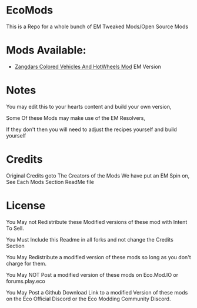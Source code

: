# EcoMods
This is a Repo for a whole bunch of EM Tweaked Mods/Open Source Mods

# Mods Available:

- [Zangdars Colored Vehicles And HotWheels Mod](https://github.com/TheKye/EcoMods/tree/main/ColoredVehicles-EM) EM Version

# Notes

You may edit this to your hearts content and build your own version, 

Some Of these Mods may make use of the EM Resolvers,

If they don't then you will need to adjust the recipes yourself and build yourself

# Credits

Original Credits goto The Creators of the Mods We have put an EM Spin on, See Each Mods Section ReadMe file


# License

You May not Redistribute these Modified versions of these mod with Intent To Sell. 

You Must Include this Readme in all forks and not change the Credits Section

You May Redistribute a modified version of these mods so long as you don't charge for them.

You May NOT Post a modified version of these mods on Eco.Mod.IO or forums.play.eco

You May Post a Github Download Link to a modified Version of these mods on the Eco Official Discord or the Eco Modding Community Discord.
